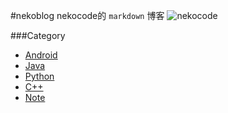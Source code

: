 #nekoblog
nekocode的 `markdown` 博客
![nekocode](http://git.oschina.net/uploads/images/2015/0511/224233_643a775d_8742.png "nekocode")

###Category
- [Android](master/category/android)
- [Java](master/category/java)
- [Python](master/category/python)
- [C++](master/category/c++)
- [Note](master/category/note)